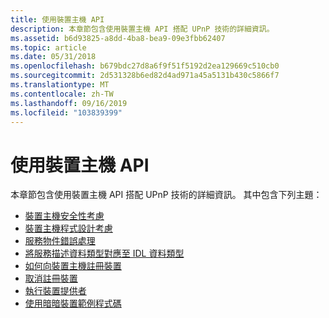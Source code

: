 ```yaml
---
title: 使用裝置主機 API
description: 本章節包含使用裝置主機 API 搭配 UPnP 技術的詳細資訊。
ms.assetid: b6d93825-a8dd-4ba8-bea9-09e3fbb62407
ms.topic: article
ms.date: 05/31/2018
ms.openlocfilehash: b679bdc27d8a6f9f51f5192d2ea129669c510cb0
ms.sourcegitcommit: 2d531328b6ed82d4ad971a45a5131b430c5866f7
ms.translationtype: MT
ms.contentlocale: zh-TW
ms.lasthandoff: 09/16/2019
ms.locfileid: "103839399"
---
```

# <a name="using-the-device-host-api"></a>使用裝置主機 API

本章節包含使用裝置主機 API 搭配 UPnP 技術的詳細資訊。 其中包含下列主題：

-   [裝置主機安全性考慮](device-host-security-considerations.md)
-   [裝置主機程式設計考慮](device-host-programming-considerations.md)
-   [服務物件錯誤處理](service-object-error-handling.md)
-   [將服務描述資料類型對應至 IDL 資料類型](mapping-service-description-data-types-to-idl-data-types.md)
-   [如何向裝置主機註冊裝置](how-to-register-a-device-with-the-device-host.md)
-   [取消註冊裝置](unregistering-a-device.md)
-   [執行裝置提供者](implementing-a-device-provider.md)
-   [使用暗暗裝置範例程式碼](using-the-dimmer-device-sample-code.md)

 

 




